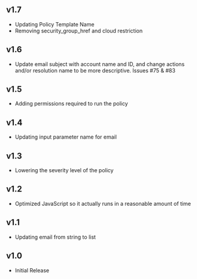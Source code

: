 v1.7
----
- Updating Policy Template Name
- Removing security_group_href and cloud restriction

v1.6
----
- Update email subject with account name and ID, and change actions and/or resolution name to be more descriptive. Issues #75 & #83

v1.5
----
- Adding permissions required to run the policy

v1.4
----
- Updating input parameter name for email

v1.3
----
- Lowering the severity level of the policy

v1.2
----
- Optimized JavaScript so it actually runs in a reasonable amount of time

v1.1
----
- Updating email from string to list

v1.0
-----
- Initial Release
